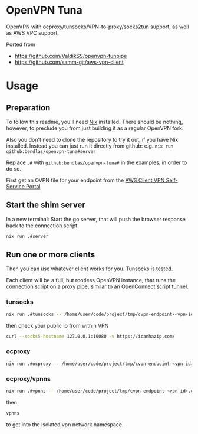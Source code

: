 # OpenVPN Tuna

OpenVPN with ocproxy/tunsocks/VPN-to-proxy/socks2tun support, as well
as AWS VPC support.

Ported from

- https://github.com/ValdikSS/openvpn-tunpipe
- https://github.com/samm-git/aws-vpn-client

# Usage

## Preparation

To follow this readme, you'll need
[Nix](https://nixos.org/) installed. There should be nothing, however, to preclude you from just building it as a regular OpenVPN fork.

Also you don't need to clone the repository to try it out, if you have Nix installed. Instead you can just
run it directly from github: e.g. `nix run github:bendlas/openvpn-tuna#server`

Replace `.#` with `github:bendlas/openvpn-tuna#` in the examples, in
order to do so.

First get an OVPN file for your endpoint from the [AWS Client VPN
Self-Service Portal](https://self-service.clientvpn.amazonaws.com/)

## Start the shim server

In a new terminal: Start the go server, that will push the browser
response back to the connection script.

```sh
nix run .#server
```

## Run one or more clients

Then you can use whatever client works for you. Tunsocks is tested.

Each client will be a full, but rootless OpenVPN instance, that runs
the connection script on a proxy pipe, similar to an OpenConnect
script tunnel.

### tunsocks

```sh
nix run .#tunsocks -- /home/user/code/project/tmp/cvpn-endpoint-<vpn-id>.ovpn
```

then check your public ip from within VPN

```sh
curl --socks5-hostname 127.0.0.1:10080 -v https://icanhazip.com/
```

### ocproxy

```sh
nix run .#ocproxy -- /home/user/code/project/tmp/cvpn-endpoint-<vpn-id>.ovpn
```

### ocproxy/vpnns

```sh
nix run .#vpnns -- /home/user/code/project/tmp/cvpn-endpoint-<vpn-id>.ovpn
```

then

```sh
vpnns
```

to get into the isolated vpn network namespace.
